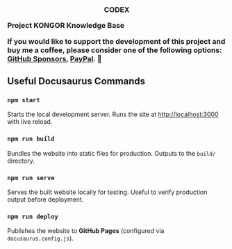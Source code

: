 <h3>
    <p align="center">CODEX</p>
    <p>Project KONGOR Knowledge Base</p>
    <p>If you would like to support the development of this project and buy me a coffee, please consider one of the following options: <a href="https://github.com/sponsors/K-O-N-G-O-R">GitHub Sponsors</a>, <a href="https://paypal.me/MissingLinkMedia">PayPal</a>. 💚</p>
</h3>

## Useful Docusaurus Commands

### `npm start`
Starts the local development server.
Runs the site at [http://localhost:3000](http://localhost:3000) with live reload.

### `npm run build`
Bundles the website into static files for production.
Outputs to the `build/` directory.

### `npm run serve`
Serves the built website locally for testing.
Useful to verify production output before deployment.

### `npm run deploy`
Publishes the website to **GitHub Pages** (configured via `docusaurus.config.js`).
